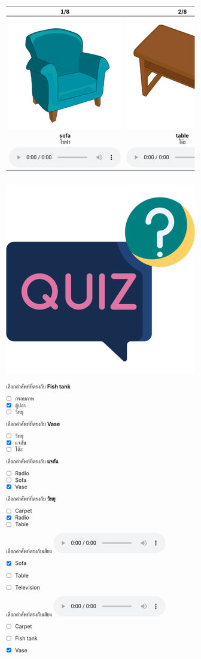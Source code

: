 <div class="carrousel">


|1/8|2/8|3/8|4/8|5/8|6/8|7/8|8/8|
| :----: | :----: | :----: | :----: | :----: | :----: | :----: | :----: |
|![](/media/img/living&#x20;room__sofa.svg)|![](/media/img/living&#x20;room__table.svg)|![](/media/img/living&#x20;room__television.svg)|![](/media/img/living&#x20;room__picture&#x20;frame.svg)|![](/media/img/living&#x20;room__carpet.svg)|![](/media/img/living&#x20;room__vase.svg)|![](/media/img/living&#x20;room__radio.svg)|![](/media/img/living&#x20;room__fish&#x20;tank.svg)|
|**sofa**<br>โซฟา|**table**<br>โต๊ะ|**television**<br>โทรทัศน์|**picture frame**<br>กรอบภาพ|**carpet**<br>พรม|**vase**<br>แจกัน|**radio**<br>วิทยุ|**fish tank**<br>ตู้ปลา|
|![](/media/audio/sofa.mp3)|![](/media/audio/table.mp3)|![](/media/audio/television.mp3)|![](/media/audio/picture&#x20;frame.mp3)|![](/media/audio/carpet.mp3)|![](/media/audio/vase.mp3)|![](/media/audio/radio.mp3)|![](/media/audio/fish&#x20;tank.mp3)|

</div>



# ![icon](/media/icons/quiz.svg) 


 เลือกคำศัพท์ที่ตรงกับ **Fish tank**
 - [ ] กรอบภาพ
 - [x] ตู้ปลา
 - [ ] วิทยุ

 เลือกคำศัพท์ที่ตรงกับ **Vase**
 - [ ] วิทยุ
 - [x] แจกัน
 - [ ] โต๊ะ

 เลือกคำศัพท์ที่ตรงกับ **แจกัน**
 - [ ] Radio
 - [ ] Sofa
 - [x] Vase

 เลือกคำศัพท์ที่ตรงกับ **วิทยุ**
 - [ ] Carpet
 - [x] Radio
 - [ ] Table

เลือกคำศัพท์ตรงกับเสียง ![](/media/audio/sofa.mp3) 
 - [x] Sofa
 - [ ] Table
 - [ ] Television


เลือกคำศัพท์ตรงกับเสียง ![](/media/audio/vase.mp3) 
 - [ ] Carpet
 - [ ] Fish tank
 - [x] Vase

